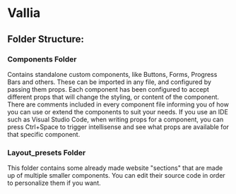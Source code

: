 # Vallia

## Folder Structure:

### Components Folder

Contains standalone custom components, like Buttons, Forms, Progress Bars and others. These can be imported in any file, and configured by passing them props. Each component has been configured to accept different props that will change the styling, or content of the component. There are comments included in every component file informing you of how you can use or extend the components to suit your needs.
If you use an IDE such as Visual Studio Code, when writing props for a component, you can press Ctrl+Space to trigger intellisense and see what props are available for that specific component.

### Layout_presets Folder

This folder contains some already made website "sections" that are made up of multiple smaller components. You can edit their source code in order to personalize them if you want.
